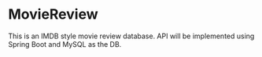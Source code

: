 # MovieReview
This is an IMDB style movie review database. 
API will be implemented using Spring Boot and MySQL as the DB.
